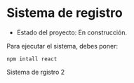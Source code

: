 <h1> Sistema de registro </h1>

- Estado del proyecto: En construcción.

Para ejecutar el sistema, debes poner:

```npm intall react```

Sistema de rgistro 2
